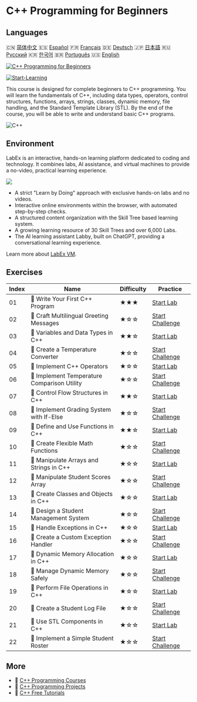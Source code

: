 # C++ Programming for Beginners

## Languages

🇨🇳 [简体中文](README_zh.md) 🇪🇸 [Español](README_es.md) 🇫🇷 [Français](README_fr.md) 🇩🇪 [Deutsch](README_de.md) 🇯🇵 [日本語](README_ja.md) 🇷🇺 [Русский](README_ru.md) 🇰🇷 [한국어](README_ko.md) 🇧🇷 [Português](README_pt.md) 🇺🇸 [English](README.md) 

[![C++ Programming for Beginners](https://cover-creator.labex.io/cpp-programming-for-beginners.png)](https://labex.io/en/courses/cpp-programming-for-beginners)

[![Start-Learning](https://img.shields.io/badge/Start-Learning-whitesmoke?style=for-the-badge)](https://labex.io/en/courses/cpp-programming-for-beginners)

This course is designed for complete beginners to C++ programming. You will learn the fundamentals of C++, including data types, operators, control structures, functions, arrays, strings, classes, dynamic memory, file handling, and the Standard Template Library (STL). By the end of the course, you will be able to write and understand basic C++ programs.

![C++](https://img.shields.io/badge/C++-whitesmoke?style=for-the-badge&logo=c++)


## Environment

LabEx is an interactive, hands-on learning platform dedicated to coding and technology. It combines labs, AI assistance, and virtual machines to provide a no-video, practical learning experience.

![](https://tutorial-screenshot.getvm.io/images/vm-1725247253.png)

- A strict "Learn by Doing" approach with exclusive hands-on labs and no videos.
- Interactive online environments within the browser, with automated step-by-step checks.
- A structured content organization with the Skill Tree based learning system.
- A growing learning resource of 30 Skill Trees and over 6,000 Labs.
- The AI learning assistant Labby, built on ChatGPT, providing a conversational learning experience.

Learn more about [LabEx VM](https://support.labex.io/using-labex/virtual-machine).

## Exercises

|   Index | Name                                        | Difficulty   | Practice                                                                                                                    |
|---------|---------------------------------------------|--------------|-----------------------------------------------------------------------------------------------------------------------------|
|      01 | 📖 Write Your First C++ Program             | ★★★          | <a target='_blank' href='https://labex.io/en/tutorials/cpp-write-your-first-c-program-446069'>Start Lab</a>                 |
|      02 | 🎯 Craft Multilingual Greeting Messages     | ★☆☆          | <a target='_blank' href='https://labex.io/en/tutorials/cpp-craft-multilingual-greeting-messages-446094'>Start Challenge</a> |
|      03 | 📖 Variables and Data Types in C++          | ★★☆          | <a target='_blank' href='https://labex.io/en/tutorials/cpp-variables-and-data-types-in-c-446078'>Start Lab</a>              |
|      04 | 🎯 Create a Temperature Converter           | ★☆☆          | <a target='_blank' href='https://labex.io/en/tutorials/c-create-a-temperature-converter-446144'>Start Challenge</a>         |
|      05 | 📖 Implement C++ Operators                  | ★☆☆          | <a target='_blank' href='https://labex.io/en/tutorials/cpp-implement-c-operators-446084'>Start Lab</a>                      |
|      06 | 🎯 Implement Temperature Comparison Utility | ★☆☆          | <a target='_blank' href='https://labex.io/en/tutorials/implement-temperature-comparison-utility-446145'>Start Challenge</a> |
|      07 | 📖 Control Flow Structures in C++           | ★★☆          | <a target='_blank' href='https://labex.io/en/tutorials/cpp-control-flow-structures-in-c-446083'>Start Lab</a>               |
|      08 | 🎯 Implement Grading System with If-Else    | ★☆☆          | <a target='_blank' href='https://labex.io/en/tutorials/c-implement-grading-system-with-if-else-446149'>Start Challenge</a>  |
|      09 | 📖 Define and Use Functions in C++          | ★★☆          | <a target='_blank' href='https://labex.io/en/tutorials/cpp-define-and-use-functions-in-c-446080'>Start Lab</a>              |
|      10 | 🎯 Create Flexible Math Functions           | ★☆☆          | <a target='_blank' href='https://labex.io/en/tutorials/c-create-flexible-math-functions-446161'>Start Challenge</a>         |
|      11 | 📖 Manipulate Arrays and Strings in C++     | ★☆☆          | <a target='_blank' href='https://labex.io/en/tutorials/cpp-manipulate-arrays-and-strings-in-c-446085'>Start Lab</a>         |
|      12 | 🎯 Manipulate Student Scores Array          | ★☆☆          | <a target='_blank' href='https://labex.io/en/tutorials/c-manipulate-student-scores-array-446194'>Start Challenge</a>        |
|      13 | 📖 Create Classes and Objects in C++        | ★☆☆          | <a target='_blank' href='https://labex.io/en/tutorials/cpp-create-classes-and-objects-in-c-446079'>Start Lab</a>            |
|      14 | 🎯 Design a Student Management System       | ★☆☆          | <a target='_blank' href='https://labex.io/en/tutorials/cpp-design-a-student-management-system-446288'>Start Challenge</a>   |
|      15 | 📖 Handle Exceptions in C++                 | ★☆☆          | <a target='_blank' href='https://labex.io/en/tutorials/cpp-handle-exceptions-in-c-446082'>Start Lab</a>                     |
|      16 | 🎯 Create a Custom Exception Handler        | ★☆☆          | <a target='_blank' href='https://labex.io/en/tutorials/cpp-create-a-custom-exception-handler-446292'>Start Challenge</a>    |
|      17 | 📖 Dynamic Memory Allocation in C++         | ★☆☆          | <a target='_blank' href='https://labex.io/en/tutorials/cpp-dynamic-memory-allocation-in-c-446081'>Start Lab</a>             |
|      18 | 🎯 Manage Dynamic Memory Safely             | ★☆☆          | <a target='_blank' href='https://labex.io/en/tutorials/cpp-manage-dynamic-memory-safely-446299'>Start Challenge</a>         |
|      19 | 📖 Perform File Operations in C++           | ★☆☆          | <a target='_blank' href='https://labex.io/en/tutorials/cpp-perform-file-operations-in-c-446086'>Start Lab</a>               |
|      20 | 🎯 Create a Student Log File                | ★☆☆          | <a target='_blank' href='https://labex.io/en/tutorials/cpp-create-a-student-log-file-446297'>Start Challenge</a>            |
|      21 | 📖 Use STL Components in C++                | ★☆☆          | <a target='_blank' href='https://labex.io/en/tutorials/cpp-use-stl-components-in-c-446087'>Start Lab</a>                    |
|      22 | 🎯 Implement a Simple Student Roster        | ★☆☆          | <a target='_blank' href='https://labex.io/en/tutorials/cpp-implement-a-simple-student-roster-446298'>Start Challenge</a>    |

## More

- 🔗 [C++ Programming Courses](https://github.com/labex-labs/awesome-programming-courses)
- 🔗 [C++ Programming Projects](https://github.com/labex-labs/awesome-programming-projects)
- 🔗 [C++ Free Tutorials](https://github.com/labex-labs/cpp-free-tutorials)

